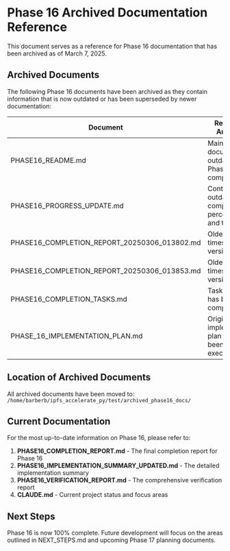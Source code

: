 # Phase 16 Archived Documentation Reference

This document serves as a reference for Phase 16 documentation that has been archived as of March 7, 2025.

## Archived Documents

The following Phase 16 documents have been archived as they contain information that is now outdated or has been superseded by newer documentation:

| Document | Reason for Archiving | Current Reference |
|----------|---------------------|-------------------|
| PHASE16_README.md | Main document now outdated as Phase 16 is complete | See PHASE16_COMPLETION_REPORT.md for final status |
| PHASE16_PROGRESS_UPDATE.md | Contains outdated completion percentages and timelines | See PHASE16_COMPLETION_REPORT.md for final status |
| PHASE16_COMPLETION_REPORT_20250306_013802.md | Older timestamped version | See PHASE16_COMPLETION_REPORT.md for final report |
| PHASE16_COMPLETION_REPORT_20250306_013853.md | Older timestamped version | See PHASE16_COMPLETION_REPORT.md for final report |
| PHASE16_COMPLETION_TASKS.md | Tasks list that has been fully completed | All tasks are now complete as documented in PHASE16_COMPLETION_REPORT.md |
| PHASE_16_IMPLEMENTATION_PLAN.md | Original implementation plan that has been fully executed | See PHASE16_IMPLEMENTATION_SUMMARY_UPDATED.md for implementation details |

## Location of Archived Documents

All archived documents have been moved to:
`/home/barberb/ipfs_accelerate_py/test/archived_phase16_docs/`

## Current Documentation

For the most up-to-date information on Phase 16, please refer to:

1. **PHASE16_COMPLETION_REPORT.md** - The final completion report for Phase 16
2. **PHASE16_IMPLEMENTATION_SUMMARY_UPDATED.md** - The detailed implementation summary
3. **PHASE16_VERIFICATION_REPORT.md** - The comprehensive verification report
4. **CLAUDE.md** - Current project status and focus areas

## Next Steps

Phase 16 is now 100% complete. Future development will focus on the areas outlined in NEXT_STEPS.md and upcoming Phase 17 planning documents.